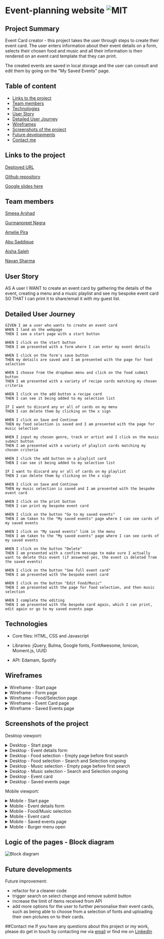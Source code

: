 # Event-planning website ![MIT](https://img.shields.io/badge/License-MIT-green)


## Project Summary

Event Card creator - this project takes the user through steps to create their event card. The user enters information about their event details on a form, selects their chosen food and music and all their information is then rendered on an event card template that they can print.

The created events are saved in local storage and the user can consult and edit them by going on the "My Saved Events" page.

## Table of content
- [Links to the project](#links-to-the-project)
- [Team members](#team-members)
- [Technologies](#technologies)
- [User Story](#user-story)
- [Detailed User Journey](#detailed-user-journey)
- [Wireframes](#wireframes)
- [Screenshots of the project](#screenshots-of-the-project)
- [Future developments](#future-development)
- [Contact me](#contact-me)

## Links to the project

[Deployed URL](https://nsharma-uk.github.io/event-planning/)

[Github repository](https://github.com/nsharma-uk/event-planning)

[Google slides here](https://docs.google.com/presentation/d/1wkRouc3eq4xP9rb7HRLQD0yUcFa2kGUbxFEFFGGqE4E/edit#slide=id.g29f43f0a72_0_0)


## Team members

[Smeea Arshad](https://github.com/smeea-2018)

[Gurmanpreet Nagra](https://github.com/Mkn01)

[Amelie Pira](https://github.com/Am0031)

[Abu Saddique](https://github.com/abusaddique95)

[Aisha Saleh](https://github.com/Saleha22)

[Nayan Sharma](https://github.com/nsharma-uk)



## User Story

AS A user
I WANT to create an event card by gathering the details of the event, creating a menu and a music playlist and see my bespoke event card
SO THAT I can print it to share/email it with my guest list.

## Detailed User Journey

```
GIVEN I am a user who wants to create an event card
WHEN I land on the webpage
THEN I see a start page with a start button

WHEN I click on the start button
THEN I am presented with a form where I can enter my event details

WHEN I click on the form's save button
THEN my details are saved and I am presented with the page for food selection

WHEN I choose from the dropdown menu and click on the food submit button
THEN I am presented with a variety of recipe cards matching my chosen criteria

WHEN I click on the add button a recipe card
THEN I can see it being added to my selection list

IF I want to discard any or all of cards on my menu
THEN I can delete them by clicking on the x sign

WHEN I click on Save and Continue
THEN my food selection is saved and I am presented with the page for music selection

WHEN I input my chosen genre, track or artist and I click on the music submit button
THEN I am presented with a variety of playlist cards matching my chosen criteria

WHEN I click the add button on a playlist card
THEN I can see it being added to my selection list

IF I want to discard any or all of cards on my playlist
THEN I can delete them by clicking on the x sign

WHEN I click on Save and Continue
THEN my music selection is saved and I am presented with the bespoke event card

WHEN I click on the print button
THEN I can print my bespoke event card

WHEN I click on the button "Go to my saved events"
THEN I am taken to the "My saved events" page where I can see cards of my saved events

WHEN I click on "My saved events" link in the menu
THEN I am taken to the "My saved events" page where I can see cards of my saved events

WHEN I click on the button "Delete"
THEN I am presented with a confirm message to make sure I actually want to delete this event (if answered yes, the event is deleted from the saved events)

WHEN I click on the button "See full event card"
THEN I am presented with the bespoke event card

WHEN I click on the button "Edit Food/Music"
THEN I am presented with the page for food selection, and then music selection

WHEN I complete the editing
THEN I am presented with the bespoke card again, which I can print, edit again or go to my saved events page
```

## Technologies

- Core files: HTML, CSS and Javascript

- Libraries: jQuery, Bulma, Google fonts, FontAwesome, Ionicon, Moment.js, UUID

- API: Edamam, Spotify

## Wireframes

<details>
<summary>Wireframe - Start page </summary>

![Desktop - Start page](./assets/images/wireframe-start-page.png)

</details>

<details>
<summary>Wireframe - Form page </summary>

![Desktop - Start page](./assets/images/wireframe-form-page.png)

</details>

<details>
<summary>Wireframe - Food/Selection page </summary>

![Desktop - Start page](./assets/images/wireframe-selection-page.png)

</details>

<details>
<summary>Wireframe - Event Card page </summary>

![Desktop - Start page](./assets/images/wireframe-event-card-page.png)

</details>

<details>
<summary>Wireframe - Saved Events page </summary>

![Desktop - Start page](./assets/images/wireframe-saved-events-page.png)

</details>

## Screenshots of the project

Desktop viewport:

<details>
<summary>Desktop - Start page </summary>

![Desktop - Start page](./assets/images/desktop-start-page.png)

</details>

<details>
<summary>Desktop - Event details form </summary>

![Desktop - Event details form](./assets/images/desktop-event-details-form.png)

</details>

<details>
<summary>Desktop - Food selection - Empty page before first search </summary>

![Desktop - Food selection - Empty page before first search](./assets/images/desktop-food-selection-empty.png)

</details>

<details>
<summary>Desktop - Food selection - Search and Selection ongoing </summary>

![Desktop - Food selection - Search and Selection ongoing](./assets/images/desktop-food-selection-ongoing.png)

</details>

<details>
<summary>Desktop - Music selection - Empty page before first search </summary>

![Desktop - Music selection - Empty page before first search](./assets/images/desktop-music-selection-empty.png)

</details>

<details>
<summary>Desktop - Music selection - Search and Selection ongoing </summary>

![Desktop - Music selection - Search and Selection ongoing](./assets/images/desktop-music-selection-ongoing.png)

</details>

<details>
<summary>Desktop - Event card </summary>

![Desktop - Event card - Full page](./assets/images/desktop-event-card-full-view.png)

</details>

<details>
<summary>Desktop - Saved events page </summary>

![Desktop - Saved Events page](./assets/images/desktop-saved-events-page.png)

</details>

Mobile viewport:

<details>
<summary>Mobile - Start page </summary>

![Mobile - Start page](./assets/images/mobile-start-page.png)

</details>

<details>
<summary>Mobile - Event details form </summary>

![Mobile - Event details form](./assets/images/mobile-event-details-form.png)

</details>

<details>
<summary>Mobile - Food/Music selection </summary>

![Mobile - Food selection - Search and Selection ongoing](./assets/images/mobile-food-selection-ongoing.png)

</details>

<details>
<summary>Mobile - Event card </summary>

![Mobile - Event card - Full page](./assets/images/mobile-event-card.png)

</details>

<details>
<summary>Mobile - Saved events page </summary>

![Mobile - Saved Events page](./assets/images/mobile-saved-events-page.png)

</details>

<details>
<summary>Mobile - Burger menu open </summary>

![Mobile - Burger menu open](./assets/images/mobile-burger-open.png)

</details>

## Logic of the pages - Block diagram

![Block diagram](./assets/images/block-diagram-event-planning.jpg)

## Future developments

Future improvement:

- refactor for a cleaner code 
- trigger search on select change and remove submit button
- increase the limit of items received from API
- add more options for the user to further personalise their event cards, such as being able to choose from a selection of fonts and uploading their own pictures on to their cards.

##Contact me
If you have any questions about this project or my work, please do get in touch by contacting me via [email](mailto:nsharmauk711@gmail.com) or find me on [LinkedIn](www.linkedin.com/in/nsharma-uk)
